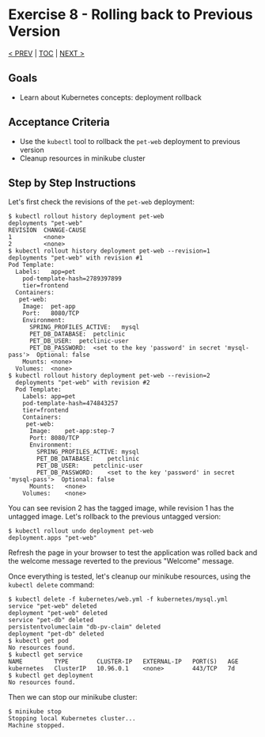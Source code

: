 # Exercise 8 - Rolling back to Previous Version
[< PREV](7-zero-downtime-deployment.md) | [TOC](README.md) | [NEXT >](9-cloud-migration.md)


## Goals

* Learn about Kubernetes concepts: deployment rollback

## Acceptance Criteria

* Use the `kubectl` tool to rollback the `pet-web` deployment to previous version
* Cleanup resources in minikube cluster

## Step by Step Instructions

Let's first check the revisions of the `pet-web` deployment:

```shell
$ kubectl rollout history deployment pet-web
deployments "pet-web"
REVISION  CHANGE-CAUSE
1         <none>
2         <none>
$ kubectl rollout history deployment pet-web --revision=1
deployments "pet-web" with revision #1
Pod Template:
  Labels:	app=pet
	pod-template-hash=2789397899
	tier=frontend
  Containers:
   pet-web:
    Image:	pet-app
    Port:	8080/TCP
    Environment:
      SPRING_PROFILES_ACTIVE:	mysql
      PET_DB_DATABASE:	petclinic
      PET_DB_USER:	petclinic-user
      PET_DB_PASSWORD:	<set to the key 'password' in secret 'mysql-pass'>	Optional: false
    Mounts:	<none>
  Volumes:	<none>
$ kubectl rollout history deployment pet-web --revision=2
  deployments "pet-web" with revision #2
  Pod Template:
    Labels:	app=pet
  	pod-template-hash=474843257
  	tier=frontend
    Containers:
     pet-web:
      Image:	pet-app:step-7
      Port:	8080/TCP
      Environment:
        SPRING_PROFILES_ACTIVE:	mysql
        PET_DB_DATABASE:	petclinic
        PET_DB_USER:	petclinic-user
        PET_DB_PASSWORD:	<set to the key 'password' in secret 'mysql-pass'>	Optional: false
      Mounts:	<none>
    Volumes:	<none>
```

You can see revision 2 has the tagged image, while revision 1 has the untagged
image. Let's rollback to the previous untagged version:

```shell
$ kubectl rollout undo deployment pet-web
deployment.apps "pet-web"
```

Refresh the page in your browser to test the application was rolled back and the
welcome message reverted to the previous "Welcome" message.

Once everything is tested, let's cleanup our minikube resources, using the
`kubectl delete` command:

```shell
$ kubectl delete -f kubernetes/web.yml -f kubernetes/mysql.yml
service "pet-web" deleted
deployment "pet-web" deleted
service "pet-db" deleted
persistentvolumeclaim "db-pv-claim" deleted
deployment "pet-db" deleted
$ kubectl get pod
No resources found.
$ kubectl get service
NAME         TYPE        CLUSTER-IP   EXTERNAL-IP   PORT(S)   AGE
kubernetes   ClusterIP   10.96.0.1    <none>        443/TCP   7d
$ kubectl get deployment
No resources found.
```

Then we can stop our minikube cluster:

```shell
$ minikube stop
Stopping local Kubernetes cluster...
Machine stopped.
```
